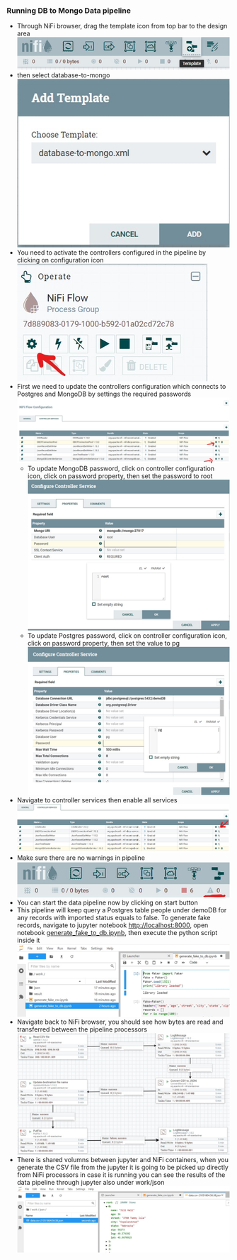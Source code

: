 ### Running DB to Mongo Data pipeline
* Through NiFi browser, drag the template icon from top bar to the design area  
  ![add template](manual/02-add-from-template.jpg)
* then select database-to-mongo 
  ![select template](manual/11-db-to-mongo-template.jpg)
* You need to activate the controllers configured in the pipeline by clicking on configuration icon 
  ![Configuration](manual/04-configuration.jpg)
* First we need to update the controllers configuration which connects to Postgres and MongoDB by settings the required passwords
  ![configure passwords](manual/16-configure-controllers.jpg)
  * To update MongoDB password, click on controller configuration icon, click on password property, then set the password to root
  ![Update mongoDB password](manual/14-update-mongo-password.jpg)
  * To update Postgres password, click on controller configuration icon, click on password property, then set the value to pg
  ![Update Postgres password](manual/15-update-postgres-password.jpg)
* Navigate to controller services then enable all services 
  ![Enable services](manual/12-enable-controllers.jpg)
* Make sure there are no warnings in pipeline 
  ![warning](manual/06-zero-warnings.jpg)
* You can start the data pipeline now by clicking on start button
* This pipeline will keep query a Postgres table people under demoDB for any records with imported status equals to false.
  To generate fake records, navigate to jupyter notebook [http://localhost:8000](http://localhost:8000), 
  open notebook [generate_fake_to_db.ipynb](notebooks/generate_fake_to_db.ipynb), then execute the python script inside it
    ![Open notebook](manual/13-fake-db-notebook.jpg)
* Navigate back to NiFi browser, you should see how bytes are read and transferred between the pipeline processors 
  ![running data pipeline](manual/09-running-data-pipeline.jpg)
* There is shared volumns between jupyter and NiFi containers, when you generate the CSV file
  from the jupyter it is going to be picked up directly from NiFi processors in case it is running
  you can see the results of the data pipeline through jupyter also under work/json
  ![Generated JSON file](manual/10-json-result.jpg)
